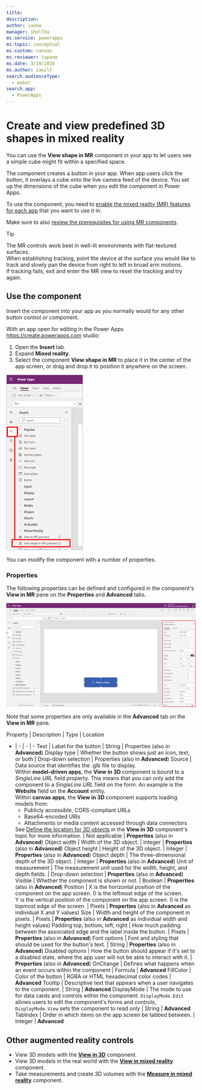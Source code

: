 ```yaml
---
title: 
description: 
author: iaanw
manager: shellha
ms.service: powerapps
ms.topic: conceptual
ms.custom: canvas
ms.reviewer: tapanm
ms.date: 3/19/2020
ms.author: iawilt
search.audienceType: 
  - maker
search.app: 
  - PowerApps
---
```

# Create and view predefined 3D shapes in mixed reality

You can use the **View shape in MR** component in your app to let users see a simple cube might fit within a specified space. 

The component creates a button in your app. When app users click the button, it overlays a cube onto the live camera feed of the device. You set up the dimensions of the cube when you edit the component in Power Apps.


To use the component, you need to [enable the mixed reality (MR) features for each app](#enable-the-mixed-reality-features-for-each-app) that you want to use it in. 

Make sure to also [review the prerequisites for using MR components](mixed-reality-overview.md#prerequisites).

>[!TIP]
>The MR controls work best in well-lit environments with flat-textured surfaces.  
>When establishing tracking, point the device at the surface you would like to track and slowly pan the device from right to left in broad arm motions.  
>If tracking fails, exit and enter the MR view to reset the tracking and try again.

## Use the component

Insert the component into your app as you normally would for any other button control or component.

With an app open for editing in the Power Apps https://create.powerapps.com studio:

1. Open the **Insert** tab.
2. Expand **Mixed reality**.
3. Select the component **View shape in MR** to place it in the center of the app screen, or drag and drop it to position it anywhere on the screen.

  ![](./media/augmented-view-shape/augmented-view-shape.png)

You can modify the component with a number of properties.

### Properties

The following properties can be defined and configured in the component's **View in MR** pane on the **Properties** and **Advanced** tabs. 

![](./media/augmented-view-shape/augmented-view-shape-properties.png)

Note that some properties are only available in the **Advanced** tab on the **View in MR** pane.

Property | Description | Type | Location
- | - | - | -
Text | Label for the button | String | Properties (also in **Advanced**)
Display type | Whether the button shows just an icon, text, or both | Drop-down selection | Properties (also in **Advanced**)
Source | Data source that identifies the .glb file to display. <br/>Within **model-driven apps**, the **View in 3D** component is bound to a *SingleLine.URL* field property. This means that you can only add the component to a *SingleLine.URL* field on the form. An example is the **Website** field on the **Account** entity. <br/>Within **canvas apps**, the **View in 3D** component supports loading models from:<br/><ul><li>Publicly accessible, CORS-compliant URLs</li><li>Base64-encoded URIs</li><li>Attachments or media content accessed through data connectors</li></ul>See [Define the location for 3D objects](mixed-reality-component-view-3d.md#define-the-location-for-3d-objects) in the **View in 3D** component's topic for more information. | Not applicable | **Properties** (also in **Advanced**)
Object width | Width of the 3D object. | Integer | **Properties** (also in **Advanced**)
Object height | Height of the 3D object. | Integer | **Properties** (also in **Advanced**)
Object depth | The three-dimensional depth of the 3D object. | Integer | **Properties** (also in **Advanced**)
Unit of measurement | The measurement unit used for the width, height, and depth fields. | Drop-down selection | **Properties** (also in **Advanced**)
Visible | Whether the component is shown or not. | Boolean | **Properties** (also in **Advanced**)
Position | X is the horizontal position of the component on the app screen. 0 is the leftmost edge of the screen. <br/>Y is the vertical position of the component on the app screen. 0 is the topmost edge of the screen. | Pixels | **Properties** (also in **Advanced** as individual X and Y values)
Size | Width and height of the component in pixels. | Pixels | **Properties** (also in **Advanced** as individual width and height values)
Padding top, bottom, left, right | How much padding between the associated edge and the label inside the button. | Pixels | **Properties** (also in **Advanced**)
Font options | Font and styling that should be used for the button's text. | String | **Properties** (also in **Advanced**)
Disabled options | How the button should appear if it's set to a disabled state, where the app user will not be able to interact with it. | **Properties** (also in **Advanced**)
OnChange | Defines what happens when an event occurs within the component | Formula | **Advanced**
FillColor | Color of the button | RGBA or HTML hexadecimal color codes | **Advanced**
Tooltip | Descriptive text that appears when a user navigates to the component. | String | **Advanced**
DisplayMode | The mode to use for data cards and controls within the component. `DisplayMode.Edit` allows users to edit the component's forms and controls, `DisplayMode.View` sets the component to read only | String | **Advanced**
TabIndex | Order in which items on the app screen be tabbed between. | Integer | **Advanced**








## Other augmented reality controls
- View 3D models with the **[View in 3D](mixed-reality-component-view-3d.md)** component.
- View 3D models in the real world with the **[View in mixed reality](mixed-reality-component-view-mr.md)** component.
- Take measurements and create 3D volumes with the **[Measure in mixed reality](mixed-reality-component-measure-distance.md)** component.


